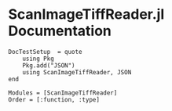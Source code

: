 # ScanImageTiffReader.jl Documentation

```@meta
DocTestSetup  = quote
    using Pkg
    Pkg.add("JSON")
    using ScanImageTiffReader, JSON
end
```

```@autodocs
Modules = [ScanImageTiffReader]
Order = [:function, :type]
```
